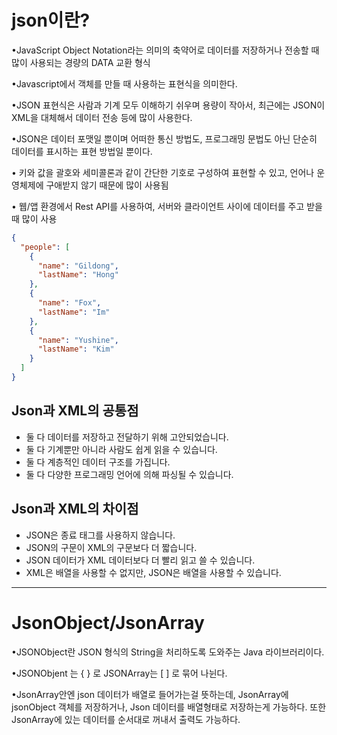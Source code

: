 # json이란?
•JavaScript Object Notation라는 의미의 축약어로 데이터를 저장하거나 전송할 때 많이 사용되는 경량의 DATA 교환 형식

•Javascript에서 객체를 만들 때 사용하는 표현식을 의미한다.

•JSON 표현식은 사람과 기계 모두 이해하기 쉬우며 용량이 작아서, 최근에는 JSON이 XML을 대체해서 데이터 전송 등에 많이 사용한다.

•JSON은 데이터 포맷일 뿐이며 어떠한 통신 방법도, 프로그래밍 문법도 아닌 단순히 데이터를 표시하는 표현 방법일 뿐이다.

• 키와 값을 괄호와 세미콜론과 같이 간단한 기호로 구성하여 표현할 수 있고, 언어나 운영체제에 구애받지 않기 때문에 많이 사용됨

• 웹/앱 환경에서 Rest API를 사용하여, 서버와 클라이언트 사이에 데이터를 주고 받을때 많이 사용

```JSON
{
  "people": [
    {
      "name": "Gildong",
      "lastName": "Hong"
    },
    {
      "name": "Fox",
      "lastName": "Im"
    },
    {
      "name": "Yushine",
      "lastName": "Kim"
    } 
  ]
}
```


## Json과 XML의 공통점
- 둘 다 데이터를 저장하고 전달하기 위해 고안되었습니다.
- 둘 다 기계뿐만 아니라 사람도 쉽게 읽을 수 있습니다.
- 둘 다 계층적인 데이터 구조를 가집니다.
- 둘 다 다양한 프로그래밍 언어에 의해 파싱될 수 있습니다.

## Json과 XML의 차이점
- JSON은 종료 태그를 사용하지 않습니다.
- JSON의 구문이 XML의 구문보다 더 짧습니다.
- JSON 데이터가 XML 데이터보다 더 빨리 읽고 쓸 수 있습니다.
- XML은 배열을 사용할 수 없지만, JSON은 배열을 사용할 수 있습니다.


---

# JsonObject/JsonArray
•JSONObject란 JSON 형식의 String을 처리하도록 도와주는 Java 라이브러리이다.

•JSONObjent 는 { } 로 JSONArray는 [ ] 로 묶어 나뉜다.

•JsonArray안엔 json 데이터가 배열로 들어가는걸 뜻하는데, JsonArray에 jsonObject 객체를 저장하거나, Json 데이터를 배열형태로 저장하는게 가능하다. 또한 JsonArray에 있는 데이터를 순서대로 꺼내서 출력도 가능하다.




